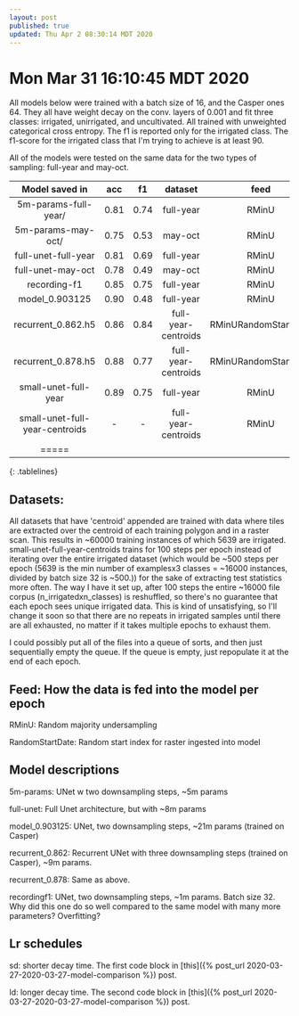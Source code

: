 ```yaml
---
layout: post
published: true
updated: Thu Apr 2 08:30:14 MDT 2020
---
```

<style>
.tablelines table, .tablelines td {
        border: 2px solid #999;
	padding: 0.5rem;
	background: white;
	border-color: lightgray;

}
.tablelines th {
	font-weight: bold;
	background: lightgray;
}
.tablelines body {
    margin: 0;
    width: 100%;
    padding: 0;
}
</style>

# Mon Mar 31 16:10:45 MDT 2020

All models below were trained with a batch size of 16, and the Casper ones 64.  They all have weight
decay on the conv. layers of 0.001 and fit three classes: irrigated, unirrigated, and uncultivated.
All trained with unweighted categorical cross entropy. The f1 is reported only for the irrigated
class.  The f1-score for the irrigated class that I'm trying to achieve is at least 90.

All of the models were tested on the same data for the two types of sampling: full-year and may-oct.

| Model saved in         |     acc | f1       | dataset             | feed     | lr_sch   |
|:--------:              |:-------:|:--------:|:--------:           |:--------:|:--------:|
| 5m-params-full-year/   | 0.81    | 0.74     | full-year           | RMinU    |  sd      |
| 5m-params-may-oct/     | 0.75    | 0.53     | may-oct             | RMinU    |  sd      |
| full-unet-full-year    | 0.81    | 0.69     | full-year           | RMinU    |  sd      |
| full-unet-may-oct      | 0.78    | 0.49     | may-oct             | RMinU    |  sd      |
| recording-f1           | 0.85    | 0.75     | full-year           | RMinU    |  ld      |
| model_0.903125         | 0.90    | 0.48     | full-year           | RMinU    |  ld      |
| recurrent_0.862.h5     | 0.86    | 0.84     | full-year-centroids | RMinURandomStartDate    |  ld      |
| recurrent_0.878.h5     | 0.88    | 0.77     | full-year-centroids | RMinURandomStartDate    |  ld      |
| small-unet-full-year   | 0.89    | 0.75     | full-year           | RMinU    |  sd      |
| small-unet-full-year-centroids   | -    | -     | full-year-centroids      | RMinU    |  sd      |
|=====
{: .tablelines}

## Datasets:
All datasets that have 'centroid' appended are trained with data where tiles are extracted over the
centroid of each training polygon and in a raster scan. This results in ~60000 training instances
of which 5639 are irrigated. small-unet-full-year-centroids trains for 100 steps per epoch instead
of iterating over the entire irrigated dataset (which would be ~500 steps per epoch (5639 is the min
number of examplesx3 classes = ~16000 instances, divided by batch size 32 is ~500.)) for the sake of
extracting test statistics more often. The way I have it set up, after 100 steps the entire ~16000
file corpus (n_irrigatedxn_classes) is reshuffled, so there's no guarantee that each epoch sees
unique irrigated data. This is kind of unsatisfying, so I'll change it soon so that there are no
repeats in irrigated samples until there are all exhausted, no matter if it takes multiple epochs to
exhaust them.

I could possibly put all of the files into a queue of sorts, and then just sequentially empty the
queue. If the queue is empty, just repopulate it at the end of each epoch.


## Feed: How the data is fed into the model per epoch
RMinU: Random majority undersampling 

RandomStartDate: Random start index for raster ingested into model

## Model descriptions

5m-params: UNet w two downsampling steps, ~5m params

full-unet: Full Unet architecture, but with ~8m params

model_0.903125: UNet, two downsampling steps, ~21m params (trained on Casper)

recurrent_0.862: Recurrent UNet with three downsampling steps (trained on Casper), ~9m params.

recurrent_0.878: Same as above.

recordingf1: UNet, two downsampling steps, ~1m params. Batch size 32. Why did this one do so well
compared to the same model with many more parameters? Overfitting?

## Lr schedules

sd: shorter decay time. The first code block in [this]({% post_url 2020-03-27-2020-03-27-model-comparison %}) post.

ld: longer decay time. The second code block in [this]({% post_url 2020-03-27-2020-03-27-model-comparison %}) post.
